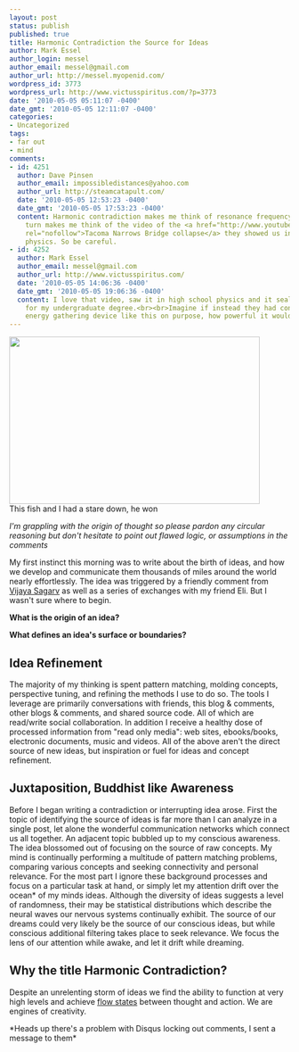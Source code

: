 ```yaml
---
layout: post
status: publish
published: true
title: Harmonic Contradiction the Source for Ideas
author: Mark Essel
author_login: messel
author_email: messel@gmail.com
author_url: http://messel.myopenid.com/
wordpress_id: 3773
wordpress_url: http://www.victusspiritus.com/?p=3773
date: '2010-05-05 05:11:07 -0400'
date_gmt: '2010-05-05 12:11:07 -0400'
categories:
- Uncategorized
tags:
- far out
- mind
comments:
- id: 4251
  author: Dave Pinsen
  author_email: impossibledistances@yahoo.com
  author_url: http://steamcatapult.com/
  date: '2010-05-05 12:53:23 -0400'
  date_gmt: '2010-05-05 17:53:23 -0400'
  content: Harmonic contradiction makes me think of resonance frequency, which in
    turn makes me think of the video of the <a href="http://www.youtube.com/watch?v=j-zczJXSxnw"
    rel="nofollow">Tacoma Narrows Bridge collapse</a> they showed us in high school
    physics. So be careful.
- id: 4252
  author: Mark Essel
  author_email: messel@gmail.com
  author_url: http://www.victusspiritus.com/
  date: '2010-05-05 14:06:36 -0400'
  date_gmt: '2010-05-05 19:06:36 -0400'
  content: I love that video, saw it in high school physics and it sealed the deal
    for my undergraduate degree.<br><br>Imagine if instead they had constructed an
    energy gathering device like this on purpose, how powerful it would be.
---
```

<p><a href="{{ site.url }}/assets/2010/05/l_2048_1536_DFAF12A2-49A7-4C92-AB15-CFC6FD9EBABC.jpeg"><img class="alignnone size-full" src="{{ site.url }}/assets/2010/05/l_2048_1536_DFAF12A2-49A7-4C92-AB15-CFC6FD9EBABC.jpeg" alt="" width="450px" height="300px" /></a><br />
This fish and I had a stare down, he won</p>
<p><em>I'm grappling with the origin of thought so please pardon any circular reasoning but don't hesitate to point out flawed logic, or assumptions in the comments</em></p>
<p>My first instinct this morning was to write about the birth of ideas, and how we develop and communicate them thousands of miles around the world nearly effortlessly. The idea was triggered by a friendly comment from <a href="http://twitter.com/vsagarv">Vijaya Sagarv</a> as well as a series of exchanges with my friend Eli. But I wasn't sure where to begin.</p>
<p><strong>What is the origin of an idea?</strong></p>
<p><strong>What defines an idea's surface or boundaries?</strong></p>
<h2>Idea Refinement</h2>
<p>The majority of my thinking is spent pattern matching, molding concepts, perspective tuning, and refining the methods I use to do so. The tools I leverage are primarily conversations with friends, this blog &amp; comments, other blogs &amp; comments, and shared source code. All of which are read/write social collaboration. In addition I receive a healthy dose of processed information from "read only media": web sites, ebooks/books, electronic documents, music and videos. All of the above aren't the direct source of new ideas, but inspiration or fuel for ideas and concept refinement.</p>
<h2>Juxtaposition, Buddhist like Awareness</h2>
<p>Before I began writing a contradiction or interrupting idea arose. First the topic of identifying the source of ideas is far more than I can analyze in a single post, let alone the wonderful communication networks which connect us all together. An adjacent topic bubbled up to my conscious awareness. The idea blossomed out of focusing on the source of raw concepts. My mind is continually performing a multitude of pattern matching problems, comparing various concepts and seeking connectivity and personal relevance. For the most part I ignore these background processes and focus on a particular task at hand, or simply let my attention drift over the ocean* of my minds ideas. Although the diversity of ideas suggests a level of randomness, their may be statistical distributions which describe the neural waves our nervous systems continually exhibit. The source of our dreams could very likely be the source of our conscious ideas, but while conscious additional filtering takes place to seek relevance. We focus the lens of our attention while awake, and let it drift while dreaming.</p>
<h2>Why the title Harmonic Contradiction?</h2>
<p>Despite an unrelenting storm of ideas we find the ability to function at very high levels and achieve <a href="http://www.victusspiritus.com/?s=Flow+state">flow states</a> between thought and action. We are engines of creativity. </p>
<p>*Heads up there's a problem with Disqus locking out comments, I sent a message to them*</p>
